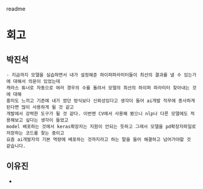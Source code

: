 readme
# 회고

  ## 박진석
    - 지금까지 모델을 실습하면서 내가 설정해준 하이퍼파라미터들이 최선의 결과를 낼 수 있는가에 대해서 의문이 있었는데
    캐라스 튜너로 자동으로 여러 경우의 수를 돌려서 모델의 최선의 하이퍼 파라미터 찾아내는 것에 대해 
    흥미도 느끼고 기존에 내가 썼던 방식보다 신뢰성있다고 생각이 들어 ai개발 직무에 종사하게 된다면 많이 사용하게 될 것 같고
    개발에서 강력한 도구가 될 것 같다. 이번엔 CV에서 사용해 봤으니 nlp나 다른 모델에도 적용해보고 싶다는 생각이 들었고
    model 배포하는 것에서 keras확장자는 지원이 안되는 듯하고 그래서 모델을 pd확장자파일로 저장하는 코드를 찾는 중이고 
    요즘 ai개발자의 기본 역량에 배포하는 것까지라고 하는 말을 들어 해결하고 넘어가야할 것 같습니다.


## 이유진
  - 
